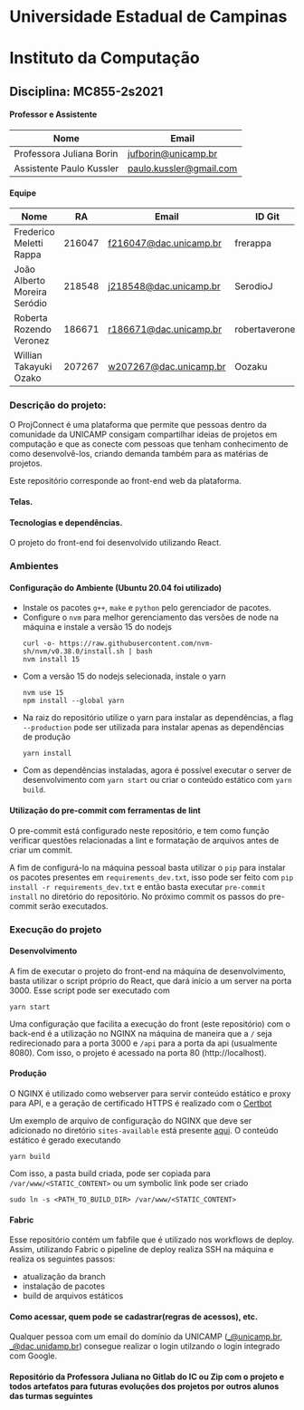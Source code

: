 # Universidade Estadual de Campinas

# Instituto da Computação

## Disciplina: MC855-2s2021

#### Professor e Assistente

| Nome                     | Email                   |
| ------------------------ | ----------------------- |
| Professora Juliana Borin | jufborin@unicamp.br     |
| Assistente Paulo Kussler | paulo.kussler@gmail.com |

#### Equipe

| Nome                         | RA     | Email                  | ID Git         |
| ---------------------------- | ------ | ---------------------- | -------------- |
| Frederico Meletti Rappa      | 216047 | f216047@dac.unicamp.br | frerappa       |
| João Alberto Moreira Seródio | 218548 | j218548@dac.unicamp.br | SerodioJ       |
| Roberta Rozendo Veronez      | 186671 | r186671@dac.unicamp.br | robertaveronez |
| Willian Takayuki Ozako       | 207267 | w207267@dac.unicamp.br | Oozaku         |

### Descrição do projeto:

O ProjConnect é uma plataforma que permite que pessoas dentro da comunidade da UNICAMP consigam compartilhar ideias de projetos em computação
e que as conecte com pessoas que tenham conhecimento de como desenvolvê-los, criando demanda também para as matérias de projetos.

Este repositório corresponde ao front-end web da plataforma.

#### Telas.

#### Tecnologias e dependências.

O projeto do front-end foi desenvolvido utilizando React.

### Ambientes

#### Configuração do Ambiente (Ubuntu 20.04 foi utilizado)

- Instale os pacotes `g++`, `make` e `python` pelo gerenciador de pacotes.
- Configure o `nvm` para melhor gerenciamento das versões de node na máquina e instale a versão 15 do nodejs
  ```
  curl -o- https://raw.githubusercontent.com/nvm-sh/nvm/v0.38.0/install.sh | bash
  nvm install 15
  ```
- Com a versão 15 do nodejs selecionada, instale o yarn
  ```
  nvm use 15
  npm install --global yarn
  ```
- Na raiz do repositório utilize o yarn para instalar as dependências, a flag `--production` pode ser utilizada para instalar apenas as dependências de produção
  ```
  yarn install
  ```
- Com as dependências instaladas, agora é possível executar o server de desenvolvimento com `yarn start` ou criar o conteúdo estático com `yarn build`.

#### Utilização do pre-commit com ferramentas de lint

O pre-commit está configurado neste repositório, e tem como função verificar questões relacionadas a lint e formatação de arquivos antes de criar um commit.

A fim de configurá-lo na máquina pessoal basta utilizar o `pip` para instalar os pacotes presentes em `requirements_dev.txt`, isso pode ser feito com
`pip install -r requirements_dev.txt` e então basta executar `pre-commit install` no diretório do repositório. No próximo commit os passos do pre-commit serão executados.

### Execução do projeto

#### Desenvolvimento

A fim de executar o projeto do front-end na máquina de desenvolvimento, basta utilizar o script próprio do React, que dará início a um server na porta 3000.
Esse script pode ser executado com

```
yarn start
```

Uma configuração que facilita a execução do front (este repositório) com o back-end é a utilização no NGINX na máquina de maneira que a `/` seja redirecionado para
a porta 3000 e `/api` para a porta da api (usualmente 8080). Com isso, o projeto é acessado na porta 80 (http://localhost).

#### Produção

O NGINX é utilizado como webserver para servir conteúdo estático e proxy para API, e a geração de certificado HTTPS é realizado com o [Certbot](https://certbot.eff.org/)

Um exemplo de arquivo de configuração do NGINX que deve ser adicionado no diretório `sites-available` está presente [aqui](ngnix). O conteúdo estático é gerado executando

```
yarn build
```

Com isso, a pasta build criada, pode ser copiada para `/var/www/<STATIC_CONTENT>` ou um symbolic link pode ser criado

```
sudo ln -s <PATH_TO_BUILD_DIR> /var/www/<STATIC_CONTENT>
```

#### Fabric

Esse repositório contém um fabfile que é utilizado nos workflows de deploy. Assim, utilizando Fabric o pipeline de deploy realiza SSH na máquina e realiza os seguintes passos:

- atualização da branch
- instalação de pacotes
- build de arquivos estáticos

#### Como acessar, quem pode se cadastrar(regras de acessos), etc.

Qualquer pessoa com um email do domínio da UNICAMP (_@unicamp.br, _@dac.unidamp.br) consegue realizar o login utilzando o login integrado com Google.

#### Repositório da Professora Juliana no Gitlab do IC ou Zip com o projeto e todos artefatos para futuras evoluções dos projetos por outros alunos das turmas seguintes
